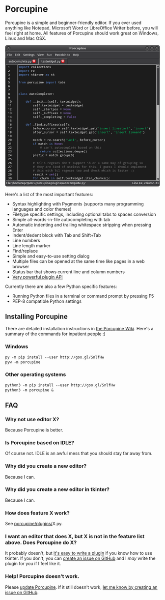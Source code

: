 # Porcupine

Porcupine is a simple and beginner-friendly editor. If you ever used anything
like Notepad, Microsoft Word or LibreOffice Writer before, you will feel right
at home. All features of Porcupine should work great on Windows, Linux and Mac
OSX.

![Screenshot.](screenshot.png)

Here's a list of the most important features:

- Syntax highlighting with Pygments (supports many programming languages and
  color themes)
- Filetype specific settings, including optional tabs to spaces conversion
- Simple all-words-in-file autocompleting with tab
- Automatic indenting and trailing whitespace stripping when pressing Enter
- Indent/dedent block with Tab and Shift+Tab
- Line numbers
- Line length marker
- Find/replace
- Simple and easy-to-use setting dialog
- Multiple files can be opened at the same time like pages in a web browser
- Status bar that shows current line and column numbers
- [Very powerful plugin API](https://akuli.github.io/porcupine/)

Currently there are also a few Python specific features:

- Running Python files in a terminal or command prompt by pressing F5
- PEP-8 compatible Python settings

## Installing Porcupine

There are detailed installation instructions in [the Porcupine
Wiki](https://github.com/Akuli/porcupine/wiki/Installing-and-Running-Porcupine).
Here's a summary of the commands for inpatient people :)

### Windows

    py -m pip install --user http://goo.gl/SnlfHw
    pyw -m porcupine

### Other operating systems

    python3 -m pip install --user http://goo.gl/SnlfHw
    python3 -m porcupine &

## FAQ

### Why not use editor X?

Because Porcupine is better.

### Is Porcupine based on IDLE?

Of course not. IDLE is an awful mess that you should stay far away from.

### Why did you create a new editor?

Because I can.

### Why did you create a new editor in tkinter?

Because I can.

### How does feature X work?

See [porcupine/plugins/](porcupine/plugins/)X.py.

### I want an editor that does X, but X is not in the feature list above. Does Porcupine do X?

It probably doesn't, but [it's easy to write a
plugin](https://akuli.github.io/porcupine/plugin-intro.html) if you know how to
use tkinter. If you don't, you can [create an issue on
GitHub](https://github.com/Akuli/porcupine/issues/new) and I *may* write the
plugin for you if I feel like it.

### Help! Porcupine doesn't work.

Please [update Porcupine](https://github.com/Akuli/porcupine/wiki/Installing-and-Running-Porcupine#updating-porcupine).
If it still doesn't work, [let me know by creating an issue on
GitHub](http://github.com/Akuli/porcupine/issues/new).
